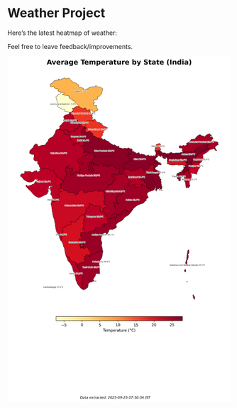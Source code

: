 # Weather Project

Here’s the latest heatmap of weather:

Feel free to leave feedback/improvements.

![India Heatmap](docs/assets/india_heatmap.png?v=D49D94)
